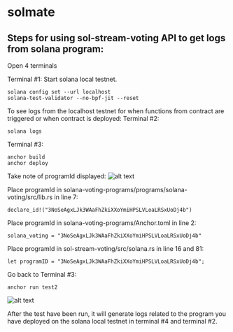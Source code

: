 # solmate
## Steps for using sol-stream-voting API to get logs from solana program:

Open 4 terminals

Terminal #1: Start solana local testnet.
```
solana config set --url localhost
solana-test-validator --no-bpf-jit --reset
```

To see logs from the localhost testnet for when functions from contract are triggered or when contract is deployed:
Terminal #2:
```
solana logs
```

Terminal #3:
```
anchor build
anchor deploy
```
Take note of programId displayed:
![alt text](https://github.com/maars202/solana-voting/blob/main/solana-voting-programs/imgs/deployedProgramId.png)

Place programId in solana-voting-programs/programs/solana-voting/src/lib.rs in line 7:
```
declare_id!("3NoSeAgxLJk3WAaFhZkiXXoYmiHPSLVLoaLRSxUoDj4b") 
```

Place programId in solana-voting-programs/Anchor.toml in line 2: 
```
solana_voting = "3NoSeAgxLJk3WAaFhZkiXXoYmiHPSLVLoaLRSxUoDj4b"
```

Place programId in sol-stream-voting/src/solana.rs in line 16 and 81: 
```
let programID = "3NoSeAgxLJk3WAaFhZkiXXoYmiHPSLVLoaLRSxUoDj4b";
```

Go back to Terminal #3:
```
anchor run test2
```

![alt text](https://github.com/maars202/solana-voting/blob/main/solana-voting-programs/imgs/anchorTestResult.png)

After the test have been run, it will generate logs related to the program you have deployed on the solana local testnet in terminal #4 and terminal #2.

